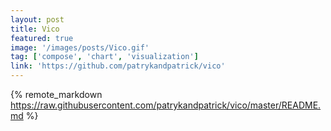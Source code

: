 ```yaml
---
layout: post
title: Vico
featured: true
image: '/images/posts/Vico.gif'
tag: ['compose', 'chart', 'visualization']
link: 'https://github.com/patrykandpatrick/vico'
---
```


{% remote_markdown https://raw.githubusercontent.com/patrykandpatrick/vico/master/README.md %}
